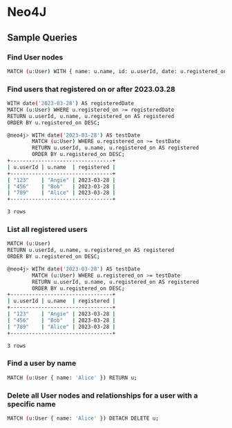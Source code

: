 # Neo4J

## Sample Queries

### Find User nodes
```bash
MATCH (u:User) WITH { name: u.name, id: u.userId, date: u.registered_on} as User RETURN User;
```

### Find users that registered on or after 2023.03.28
```bash
WITH date('2023-03-28') AS registeredDate
MATCH (u:User) WHERE u.registered_on >= registeredDate
RETURN u.userId, u.name, u.registered_on AS registered
ORDER BY u.registered_on DESC;
```

```bash
@neo4j> WITH date('2023-03-28') AS testDate
        MATCH (u:User) WHERE u.registered_on >= testDate
        RETURN u.userId, u.name, u.registered_on AS registered
        ORDER BY u.registered_on DESC;
+---------------------------------+
| u.userId | u.name  | registered |
+---------------------------------+
| "123"    | "Angie" | 2023-03-28 |
| "456"    | "Bob"   | 2023-03-28 |
| "789"    | "Alice" | 2023-03-28 |
+---------------------------------+

3 rows
```

### List all registered users
```bash
MATCH (u:User)
RETURN u.userId, u.name, u.registered_on AS registered
ORDER BY u.registered_on DESC;
```

```bash
@neo4j> WITH date('2023-03-28') AS testDate
        MATCH (u:User) WHERE u.registered_on >= testDate
        RETURN u.userId, u.name, u.registered_on AS registered
        ORDER BY u.registered_on DESC;
+---------------------------------+
| u.userId | u.name  | registered |
+---------------------------------+
| "123"    | "Angie" | 2023-03-28 |
| "456"    | "Bob"   | 2023-03-28 |
| "789"    | "Alice" | 2023-03-28 |
+---------------------------------+

3 rows
```

### Find a user by name
```bash
MATCH (u:User { name: 'Alice' }) RETURN u;
```

### Delete all User nodes and relationships for a user with a specific name
```bash
MATCH (u:User { name: 'Alice' }) DETACH DELETE u;
```